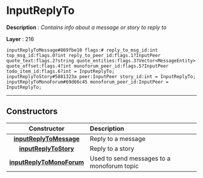 # InputReplyTo

**Description** : *Contains info about a message or story to reply to*

**Layer** : 216

```tl
inputReplyToMessage#869fbe10 flags:# reply_to_msg_id:int top_msg_id:flags.0?int reply_to_peer_id:flags.1?InputPeer quote_text:flags.2?string quote_entities:flags.3?Vector<MessageEntity> quote_offset:flags.4?int monoforum_peer_id:flags.5?InputPeer todo_item_id:flags.6?int = InputReplyTo;
inputReplyToStory#5881323a peer:InputPeer story_id:int = InputReplyTo;
inputReplyToMonoForum#69d66c45 monoforum_peer_id:InputPeer = InputReplyTo;
```

---

## Constructors

| Constructor | Description |
| :---: | :--- |
| [**inputReplyToMessage**](constructor/inputReplyToMessage) | Reply to a message |
| [**inputReplyToStory**](constructor/inputReplyToStory) | Reply to a story |
| [**inputReplyToMonoForum**](constructor/inputReplyToMonoForum) | Used to send messages to a monoforum topic |